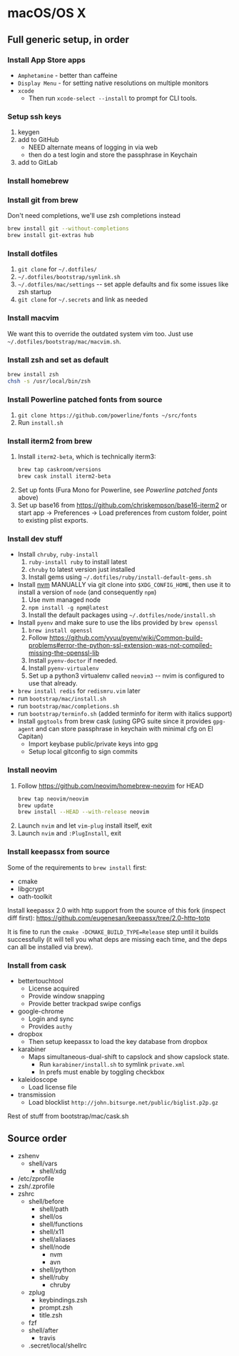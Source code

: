 # macOS/OS X

## Full generic setup, in order

### Install App Store apps

- `Amphetamine` - better than caffeine
- `Display Menu` - for setting native resolutions on multiple monitors
- `xcode`
    - Then run `xcode-select --install` to prompt for CLI tools.

### Setup ssh keys

1. keygen
1. add to GitHub
    - NEED alternate means of logging in via web
    - then do a test login and store the passphrase in Keychain
1. add to GitLab

### Install homebrew

### Install git from brew

Don't need completions, we'll use zsh completions instead

```bash
brew install git --without-completions
brew install git-extras hub
```

### Install dotfiles

1. `git clone` for `~/.dotfiles/`
1. `~/.dotfiles/bootstrap/symlink.sh`
1. `~/.dotfiles/mac/settings` -- set apple defaults and fix some issues like
   zsh startup
1. `git clone` for `~/.secrets` and link as needed

### Install macvim

We want this to override the outdated system vim too. Just use
`~/.dotfiles/bootstrap/mac/macvim.sh`.

### Install zsh and set as default

```bash
brew install zsh
chsh -s /usr/local/bin/zsh
```

### Install Powerline patched fonts from source

1. `git clone https://github.com/powerline/fonts ~/src/fonts`
1. Run `install.sh`

### Install iterm2 from brew

1. Install `iterm2-beta`, which is technically iterm3:
    ```bash
    brew tap caskroom/versions
    brew cask install iterm2-beta
    ```
1. Set up fonts (Fura Mono for Powerline, see _Powerline patched fonts_ above)
1. Set up base16 from <https://github.com/chriskempson/base16-iterm2> or
   start app -> Preferences -> Load preferences from custom folder, point to
   existing plist exports.

### Install dev stuff

- Install `chruby`, `ruby-install`
    1. `ruby-install ruby` to install latest
    1. `chruby` to latest version just installed
    1. Install gems using `~/.dotfiles/ruby/install-default-gems.sh`
- Install [nvm](https://github.com/creationix/nvm) MANUALLY via git clone into
  `$XDG_CONFIG_HOME`, then use it to install a version of `node` (and
  consequently `npm`)
    1. Use nvm managed node
    1. `npm install -g npm@latest`
    1. Install the default packages using `~/.dotfiles/node/install.sh`
- Install `pyenv` and make sure to use the libs provided by `brew openssl`
    1. `brew install openssl`
    1. Follow <https://github.com/yyuu/pyenv/wiki/Common-build-problems#error-the-python-ssl-extension-was-not-compiled-missing-the-openssl-lib>
    1. Install `pyenv-doctor` if needed.
    1. Install `pyenv-virtualenv`
    1. Set up a python3 virtualenv called `neovim3` -- nvim is configured to
       use that already.
- `brew install redis` for `redismru.vim` later
- run `bootstrap/mac/install.sh`
- run `bootstrap/mac/completions.sh`
- run `bootstrap/terminfo.sh` (added terminfo for iterm with italics support)
- Install `gpgtools` from brew cask (using GPG suite since it provides
  `gpg-agent` and can store passphrase in keychain with minimal cfg on
  El Capitan)
    - Import keybase public/private keys into gpg
    - Setup local gitconfig to sign commits

### Install neovim

1. Follow <https://github.com/neovim/homebrew-neovim> for HEAD
    ```bash
    brew tap neovim/neovim
    brew update
    brew install --HEAD --with-release neovim
    ```
1. Launch `nvim` and let `vim-plug` install itself, exit
1. Launch `nvim` and `:PlugInstall`, exit

### Install keepassx from source

Some of the requirements to `brew install` first:

- cmake
- libgcrypt
- oath-toolkit

Install keepassx 2.0 with http support from the source of this fork (inspect
diff first):
<https://github.com/eugenesan/keepassx/tree/2.0-http-totp>

It is fine to run the `cmake -DCMAKE_BUILD_TYPE=Release` step until it builds
successfully (it will tell you what deps are missing each time, and the deps
can all be installed via brew).

### Install from cask

- bettertouchtool
    - License acquired
    - Provide window snapping
    - Provide better trackpad swipe configs
- google-chrome
    - Login and sync
    - Provides `authy`
- dropbox
    - Then setup keepassx to load the key database from dropbox
- karabiner
    - Maps simultaneous-dual-shift to capslock and show capslock state.
        - Run `karabiner/install.sh` to symlink `private.xml`
        - In prefs must enable by toggling checkbox
- kaleidoscope
    - Load license file
- transmission
    - Load blocklist `http://john.bitsurge.net/public/biglist.p2p.gz`

Rest of stuff from bootstrap/mac/cask.sh

## Source order

- zshenv
    - shell/vars
        - shell/xdg
- /etc/zprofile
- zsh/.zprofile
- zshrc
    - shell/before
        - shell/path
        - shell/os
        - shell/functions
        - shell/x11
        - shell/aliases
        - shell/node
            - nvm
            - avn
        - shell/python
        - shell/ruby
            - chruby
    - zplug
        - keybindings.zsh
        - prompt.zsh
        - title.zsh
    - fzf
    - shell/after
        - travis
    - .secret/local/shellrc

